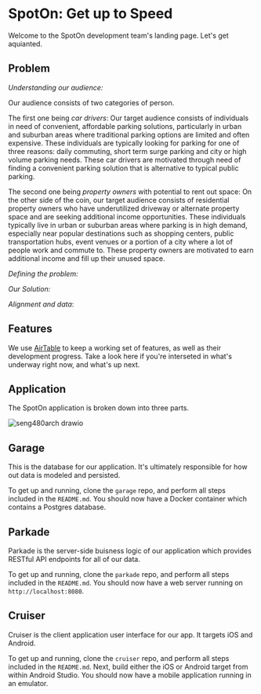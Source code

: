 # SpotOn: Get up to Speed

Welcome to the SpotOn development team's landing page. Let's get aquianted.

## Problem

_Understanding our audience:_

Our audience consists of two categories of person.

The first one being _car drivers_:
  Our target audience consists of individuals in need of convenient, affordable parking solutions, particularly in urban and suburban areas where traditional parking options are limited and often expensive. These individuals are typically looking for parking for one of three reasons: daily commuting, short term surge parking and city or high volume parking needs. These car drivers are motivated through need of finding a convenient parking solution that is alternative to typical public parking. 

The second one being _property owners_ with potential to rent out space:
  On the other side of the coin, our target audience consists of residential property owners who have underutilized driveway or alternate property space and are seeking additional income opportunities. These individuals typically live in urban or suburban areas where parking is in high demand, especially near popular destinations such as shopping centers, public transportation hubs, event venues or a portion of a city where a lot of people work and commute to. These property owners are motivated to earn additional income and fill up their unused space.

_Defining the problem:_

_Our Solution:_

_Alignment and data_:

## Features

We use [AirTable](https://airtable.com/app2entj4klzsFxDn/tblEcrk8XWS0tI4Tw/viwjmX7JGQmWvBxIY?blocks=hide)
to keep a working set of features, as well as their development progress. Take a look here if you're
interseted in what's underway right now, and what's up next.

## Application

The SpotOn application is broken down into three parts.

![seng480arch drawio](https://github.com/user-attachments/assets/20b9835b-95cf-4043-9bd0-2bb31655edd0)

## Garage

This is the database for our application. It's ultimately responsible for how
out data is modeled and persisted.

To get up and running, clone the `garage` repo, and perform all steps included
in the `README.md`. You should now have a Docker container which contains a Postgres
database.

## Parkade

Parkade is the server-side buisness logic of our application which provides
RESTful API endpoints for all of our data.

To get up and running, clone the `parkade` repo, and perform all steps included in the `README.md`.
You should now have a web server running on `http://localhost:8080`.

## Cruiser

Cruiser is the client application user interface for our app. It targets iOS and Android.

To get up and running, clone the `cruiser` repo, and perform all steps included in the `README.md`.
Next, build either the iOS or Android target from within Android Studio.
You should now have a mobile application running in an emulator.
